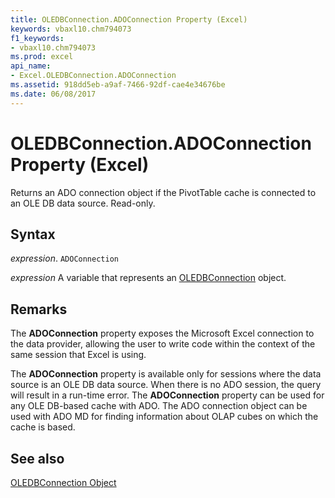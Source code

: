 ```yaml
---
title: OLEDBConnection.ADOConnection Property (Excel)
keywords: vbaxl10.chm794073
f1_keywords:
- vbaxl10.chm794073
ms.prod: excel
api_name:
- Excel.OLEDBConnection.ADOConnection
ms.assetid: 918dd5eb-a9af-7466-92df-cae4e34676be
ms.date: 06/08/2017
---
```



# OLEDBConnection.ADOConnection Property (Excel)

Returns an ADO connection object if the PivotTable cache is connected to an OLE DB data source. Read-only.


## Syntax

 _expression_. `ADOConnection`

 _expression_ A variable that represents an [OLEDBConnection](Excel.OLEDBConnection.md) object.


## Remarks

The  **ADOConnection** property exposes the Microsoft Excel connection to the data provider, allowing the user to write code within the context of the same session that Excel is using.

The  **ADOConnection** property is available only for sessions where the data source is an OLE DB data source. When there is no ADO session, the query will result in a run-time error. The **ADOConnection** property can be used for any OLE DB-based cache with ADO. The ADO connection object can be used with ADO MD for finding information about OLAP cubes on which the cache is based.


## See also


[OLEDBConnection Object](Excel.OLEDBConnection.md)

